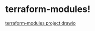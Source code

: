 # terraform-modules!
[terraform-modules project drawio](https://github.com/RyanGalazka/terraform-modules/assets/89789741/d3fa07b4-eba9-4c6e-9b39-86b641dbfaf5)
